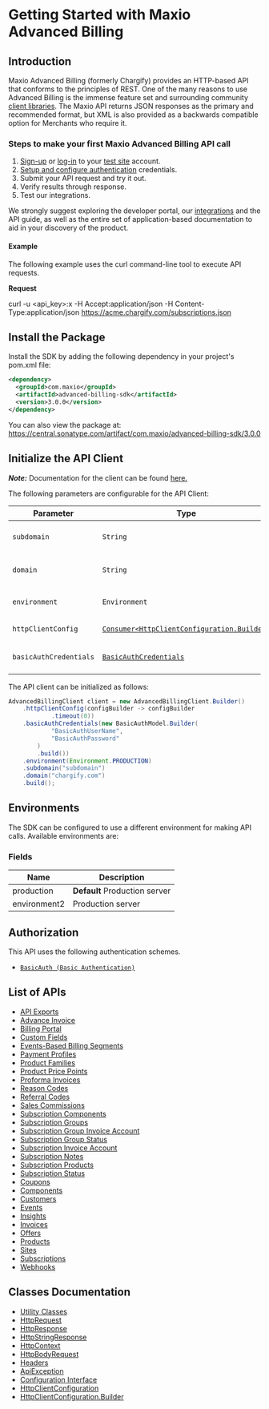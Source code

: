 
# Getting Started with Maxio Advanced Billing

## Introduction

Maxio Advanced Billing (formerly Chargify) provides an HTTP-based API that conforms to the principles of REST.
One of the many reasons to use Advanced Billing is the immense feature set and surrounding community [client libraries](page:development-tools/client-libraries).
The Maxio API returns JSON responses as the primary and recommended format, but XML is also provided as a backwards compatible option for Merchants who require it.

### Steps to make your first Maxio Advanced Billing API call

1. [Sign-up](https://app.chargify.com/signup/maxio-billing-sandbox) or [log-in](https://app.chargify.com/login.html) to your [test site](https://maxio-chargify.zendesk.com/hc/en-us/articles/5405553861773-Testing-Intro) account.
2. [Setup and configure authentication](https://maxio-chargify.zendesk.com/hc/en-us/articles/5405281550477-API-Keys#api) credentials.
3. Submit your API request and try it out.
4. Verify results through response.
5. Test our integrations.

We strongly suggest exploring the developer portal, our [integrations](https://www.maxio.com/integrations) and the API guide, as well as the entire set of application-based documentation to aid in your discovery of the product.

#### Example

The following example uses the curl command-line tool to execute API requests.

**Request**

curl -u <api_key>:x -H Accept:application/json -H Content-Type:application/json https://acme.chargify.com/subscriptions.json

## Install the Package

Install the SDK by adding the following dependency in your project's pom.xml file:

```xml
<dependency>
  <groupId>com.maxio</groupId>
  <artifactId>advanced-billing-sdk</artifactId>
  <version>3.0.0</version>
</dependency>
```

You can also view the package at:
https://central.sonatype.com/artifact/com.maxio/advanced-billing-sdk/3.0.0

## Initialize the API Client

**_Note:_** Documentation for the client can be found [here.](https://www.github.com/maxio-com/ab-java-sdk/tree/3.0.0/doc/client.md)

The following parameters are configurable for the API Client:

| Parameter | Type | Description |
|  --- | --- | --- |
| `subdomain` | `String` | The subdomain for your Chargify site.<br>*Default*: `"subdomain"` |
| `domain` | `String` | The Chargify server domain.<br>*Default*: `"chargify.com"` |
| `environment` | `Environment` | The API environment. <br> **Default: `Environment.PRODUCTION`** |
| `httpClientConfig` | [`Consumer<HttpClientConfiguration.Builder>`](https://www.github.com/maxio-com/ab-java-sdk/tree/3.0.0/doc/http-client-configuration-builder.md) | Set up Http Client Configuration instance. |
| `basicAuthCredentials` | [`BasicAuthCredentials`](https://www.github.com/maxio-com/ab-java-sdk/tree/3.0.0/doc/$a/https://www.github.com/maxio-com/ab-java-sdk/tree/3.0.0/basic-authentication.md) | The Credentials Setter for Basic Authentication |

The API client can be initialized as follows:

```java
AdvancedBillingClient client = new AdvancedBillingClient.Builder()
    .httpClientConfig(configBuilder -> configBuilder
            .timeout(0))
    .basicAuthCredentials(new BasicAuthModel.Builder(
            "BasicAuthUserName",
            "BasicAuthPassword"
        )
        .build())
    .environment(Environment.PRODUCTION)
    .subdomain("subdomain")
    .domain("chargify.com")
    .build();
```

## Environments

The SDK can be configured to use a different environment for making API calls. Available environments are:

### Fields

| Name | Description |
|  --- | --- |
| production | **Default** Production server |
| environment2 | Production server |

## Authorization

This API uses the following authentication schemes.

* [`BasicAuth (Basic Authentication)`](https://www.github.com/maxio-com/ab-java-sdk/tree/3.0.0/doc/$a/https://www.github.com/maxio-com/ab-java-sdk/tree/3.0.0/basic-authentication.md)

## List of APIs

* [API Exports](https://www.github.com/maxio-com/ab-java-sdk/tree/3.0.0/doc/controllers/api-exports.md)
* [Advance Invoice](https://www.github.com/maxio-com/ab-java-sdk/tree/3.0.0/doc/controllers/advance-invoice.md)
* [Billing Portal](https://www.github.com/maxio-com/ab-java-sdk/tree/3.0.0/doc/controllers/billing-portal.md)
* [Custom Fields](https://www.github.com/maxio-com/ab-java-sdk/tree/3.0.0/doc/controllers/custom-fields.md)
* [Events-Based Billing Segments](https://www.github.com/maxio-com/ab-java-sdk/tree/3.0.0/doc/controllers/events-based-billing-segments.md)
* [Payment Profiles](https://www.github.com/maxio-com/ab-java-sdk/tree/3.0.0/doc/controllers/payment-profiles.md)
* [Product Families](https://www.github.com/maxio-com/ab-java-sdk/tree/3.0.0/doc/controllers/product-families.md)
* [Product Price Points](https://www.github.com/maxio-com/ab-java-sdk/tree/3.0.0/doc/controllers/product-price-points.md)
* [Proforma Invoices](https://www.github.com/maxio-com/ab-java-sdk/tree/3.0.0/doc/controllers/proforma-invoices.md)
* [Reason Codes](https://www.github.com/maxio-com/ab-java-sdk/tree/3.0.0/doc/controllers/reason-codes.md)
* [Referral Codes](https://www.github.com/maxio-com/ab-java-sdk/tree/3.0.0/doc/controllers/referral-codes.md)
* [Sales Commissions](https://www.github.com/maxio-com/ab-java-sdk/tree/3.0.0/doc/controllers/sales-commissions.md)
* [Subscription Components](https://www.github.com/maxio-com/ab-java-sdk/tree/3.0.0/doc/controllers/subscription-components.md)
* [Subscription Groups](https://www.github.com/maxio-com/ab-java-sdk/tree/3.0.0/doc/controllers/subscription-groups.md)
* [Subscription Group Invoice Account](https://www.github.com/maxio-com/ab-java-sdk/tree/3.0.0/doc/controllers/subscription-group-invoice-account.md)
* [Subscription Group Status](https://www.github.com/maxio-com/ab-java-sdk/tree/3.0.0/doc/controllers/subscription-group-status.md)
* [Subscription Invoice Account](https://www.github.com/maxio-com/ab-java-sdk/tree/3.0.0/doc/controllers/subscription-invoice-account.md)
* [Subscription Notes](https://www.github.com/maxio-com/ab-java-sdk/tree/3.0.0/doc/controllers/subscription-notes.md)
* [Subscription Products](https://www.github.com/maxio-com/ab-java-sdk/tree/3.0.0/doc/controllers/subscription-products.md)
* [Subscription Status](https://www.github.com/maxio-com/ab-java-sdk/tree/3.0.0/doc/controllers/subscription-status.md)
* [Coupons](https://www.github.com/maxio-com/ab-java-sdk/tree/3.0.0/doc/controllers/coupons.md)
* [Components](https://www.github.com/maxio-com/ab-java-sdk/tree/3.0.0/doc/controllers/components.md)
* [Customers](https://www.github.com/maxio-com/ab-java-sdk/tree/3.0.0/doc/controllers/customers.md)
* [Events](https://www.github.com/maxio-com/ab-java-sdk/tree/3.0.0/doc/controllers/events.md)
* [Insights](https://www.github.com/maxio-com/ab-java-sdk/tree/3.0.0/doc/controllers/insights.md)
* [Invoices](https://www.github.com/maxio-com/ab-java-sdk/tree/3.0.0/doc/controllers/invoices.md)
* [Offers](https://www.github.com/maxio-com/ab-java-sdk/tree/3.0.0/doc/controllers/offers.md)
* [Products](https://www.github.com/maxio-com/ab-java-sdk/tree/3.0.0/doc/controllers/products.md)
* [Sites](https://www.github.com/maxio-com/ab-java-sdk/tree/3.0.0/doc/controllers/sites.md)
* [Subscriptions](https://www.github.com/maxio-com/ab-java-sdk/tree/3.0.0/doc/controllers/subscriptions.md)
* [Webhooks](https://www.github.com/maxio-com/ab-java-sdk/tree/3.0.0/doc/controllers/webhooks.md)

## Classes Documentation

* [Utility Classes](https://www.github.com/maxio-com/ab-java-sdk/tree/3.0.0/doc/utility-classes.md)
* [HttpRequest](https://www.github.com/maxio-com/ab-java-sdk/tree/3.0.0/doc/http-request.md)
* [HttpResponse](https://www.github.com/maxio-com/ab-java-sdk/tree/3.0.0/doc/http-response.md)
* [HttpStringResponse](https://www.github.com/maxio-com/ab-java-sdk/tree/3.0.0/doc/http-string-response.md)
* [HttpContext](https://www.github.com/maxio-com/ab-java-sdk/tree/3.0.0/doc/http-context.md)
* [HttpBodyRequest](https://www.github.com/maxio-com/ab-java-sdk/tree/3.0.0/doc/http-body-request.md)
* [Headers](https://www.github.com/maxio-com/ab-java-sdk/tree/3.0.0/doc/headers.md)
* [ApiException](https://www.github.com/maxio-com/ab-java-sdk/tree/3.0.0/doc/api-exception.md)
* [Configuration Interface](https://www.github.com/maxio-com/ab-java-sdk/tree/3.0.0/doc/configuration-interface.md)
* [HttpClientConfiguration](https://www.github.com/maxio-com/ab-java-sdk/tree/3.0.0/doc/http-client-configuration.md)
* [HttpClientConfiguration.Builder](https://www.github.com/maxio-com/ab-java-sdk/tree/3.0.0/doc/http-client-configuration-builder.md)

